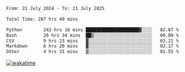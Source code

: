 <!--START_SECTION:waka-->

```txt
From: 21 July 2024 - To: 21 July 2025

Total Time: 287 hrs 49 mins

Python        242 hrs 16 mins ████████████████████▓░░░░   82.87 %
Bash          26 hrs 34 mins  ██▒░░░░░░░░░░░░░░░░░░░░░░   09.09 %
CSV           9 hrs 23 mins   ▓░░░░░░░░░░░░░░░░░░░░░░░░   03.21 %
Markdown      6 hrs 20 mins   ▓░░░░░░░░░░░░░░░░░░░░░░░░   02.17 %
Other         4 hrs 31 mins   ▒░░░░░░░░░░░░░░░░░░░░░░░░   01.55 %
```

<!--END_SECTION:waka-->
[![wakatime](https://wakatime.com/badge/user/5f89a63a-5294-4958-ad30-2b3455e63f2a.svg)](https://wakatime.com/@5f89a63a-5294-4958-ad30-2b3455e63f2a)
